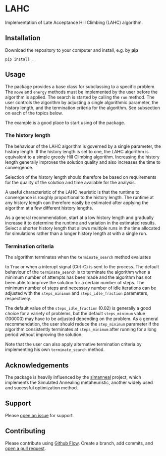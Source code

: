 # LAHC

Implementation of Late Acceptance Hill Climbing (LAHC) algorithm.


## Installation

Download the repository to your computer and install, e.g. by **pip**

    pip install .


## Usage

The package provides a base class for subclassing to a specific
problem. The `move` and `energy` methods must be implemented by the
user before the algorithm is applied. The search is started by calling
the `run` method. The user controls the algorithm by adjusting a
single algorithmic parameter, the history length, and the termination
criteria for the algorithm. See subsection on each of the topics below.

The example is a good place to start using of the package.


### The history length

The behaviour of the LAHC algorithm is governed by a single parameter,
the history length. If the history length is set to one, the LAHC
algorithm is equivalent to a simple greedy Hill Climbing
algorithm. Increasing the history length generally improves the
solution quality and also increases the time to convergence.

Selection of the history length should therefore be based on
requirements for the quality of the solution and time available for
the analysis.

A useful characteristic of the LAHC heuristic is that the runtime to
convergence is roughly proportional to the history length. The runtime
at any history length can therefore easily be estimated after applying
the algorithm at a few different history lengths.

As a general recommendation, start at a low history length and
gradually increase it to determine the runtime and variation in the
estimated results. Select a shorter history length that allows
multiple runs in the time allocated for simulations rather than a
longer history length at with a single run.


### Termination criteria

The algorithm terminates when the `terminate_search` method evaluates

to `True` or when a interupt signal (Ctrl-C) is sent to the process.
The default behaviour of the `terminate_search` is to terminate the
algorithm when a minimum number of attempts has been made and the
algorithm has not been able to improve the solution for a certain
number of steps. The minimum number of steps and necessary number of
idle iterations can be adjusted with the `steps_minimum` and
`steps_idle_fraction` parameters, respectively.

The default value of the `steps_idle_fraction` (0.02) is generally a
good choice for a variety of problems, but the default `steps_minimum`
value (100000) may have to be adjusted depending on the problem. As a
general recommendation, the user should reduce the `step_minimum`
parameter if the algorithm consistently terminates at `steps_minimum`
after running for a long period without improving the solution.

Note that the user can also apply alternative termination criteria by
implementing his own `terminate_search` method.


## Acknowledgements

The package is heavily influenced by the
[simanneal](https://github.com/perrygeo/simanneal) project, which
implements the Simulated Annealing metaheuristic, another widely used
and sucessful optimization method.


## Support

Please [open an issue](https://github.com/Gunnstein/lahc/issues/new) for support.


## Contributing

Please contribute using [Github Flow](https://guides.github.com/introduction/flow/). Create a branch, add commits, and [open a pull request](https://github.com/Gunnstein/lahc/compare/).
